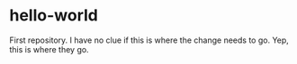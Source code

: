 # hello-world
First repository.
I have no clue if this is where the change needs to go.
Yep, this is where they go.
